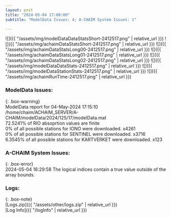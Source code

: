 ```yaml
---
layout: post
title: "2024-05-04 17:00:00"
subtitle: "ModelData Issues: 4; A-CHAIM System Issues: 1"

---
```


![]({{ "/assets/img/modelDataDataStatsShort-2412517.png" | relative_url }})
![]({{ "/assets/img/achaimDataStatsShort-2412517.png" | relative_url }})
![]({{ "/assets/img/achaimDataStatsLong00-2412517.png" | relative_url }})
![]({{ "/assets/img/achaimDataStatsLong01-2412517.png" | relative_url }})
![]({{ "/assets/img/achaimDataStatsLong02-2412517.png" | relative_url }})
![]({{ "/assets/img/modelDataDataStats-2412517.png" | relative_url }})
![]({{ "/assets/img/modelDataStationStats-2412517.png" | relative_url }})
![]({{ "/assets/img/achaimRunTime-2412517.png" | relative_url }})


### ModelData Issues:  
  
{: .box-warning}  
 ModelData report for 04-May-2024 17:15:10   
 /home/chaim/ACHAIM_SERVER/A-CHAIM/modelData/2024/125/17/modelData.mat   
 72.5241% of RIO absoprtion values are finite   
 0% of all possible stations for IONO were downloaded. x4261   
 0% of all possible stations for SENTINEL were downloaded. x3716   
 6.3545% of all possible stations for KARTVERKET were downloaded. x123   
  
### A-CHAIM System Issues:  
  
{: .box-error}  
2024-05-04 16:29:58 The logical indices contain a true value outside of the array bounds.  

### Logs:  
  
{: .box-note}  
[Logs.zip]({{ "/assets/other/logs.zip" | relative_url }})  
[Log Info]({{ "/logInfo" | relative_url }})  
